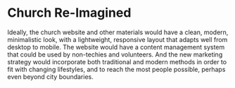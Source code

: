# Church Re-Imagined

Ideally, the church website and other materials would have a clean, modern, minimalistic look, with a lightweight, responsive layout that adapts well from desktop to mobile. The website would have a content management system that could be used by non-techies and volunteers. And the new marketing strategy would incorporate both traditional and modern methods in order to fit with changing lifestyles, and to reach the most people possible, perhaps even beyond city boundaries. 
